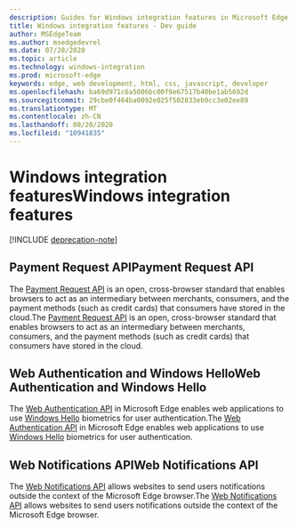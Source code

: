 ```yaml
---
description: Guides for Windows integration features in Microsoft Edge.
title: Windows integration features - Dev guide
author: MSEdgeTeam
ms.author: msedgedevrel
ms.date: 07/28/2020
ms.topic: article
ms.technology: windows-integration
ms.prod: microsoft-edge
keywords: edge, web development, html, css, javascript, developer
ms.openlocfilehash: ba69d971c6a5006bc00f9e67517b40be1ab5692d
ms.sourcegitcommit: 29cbe0f464ba0092e025f502833eb9cc3e02ee89
ms.translationtype: MT
ms.contentlocale: zh-CN
ms.lasthandoff: 08/20/2020
ms.locfileid: "10941835"
---
```

# <span data-ttu-id="84ec1-104">Windows integration features</span><span class="sxs-lookup"><span data-stu-id="84ec1-104">Windows integration features</span></span>  

[!INCLUDE [deprecation-note](../includes/legacy-edge-note.md)]  

## <span data-ttu-id="84ec1-105">Payment Request API</span><span class="sxs-lookup"><span data-stu-id="84ec1-105">Payment Request API</span></span>  

<span data-ttu-id="84ec1-106">The [Payment Request API](./windows-integration/payment-request-api.md) is an open, cross-browser standard that enables browsers to act as an intermediary between merchants, consumers, and the payment methods \(such as credit cards\) that consumers have stored in the cloud.</span><span class="sxs-lookup"><span data-stu-id="84ec1-106">The [Payment Request API](./windows-integration/payment-request-api.md) is an open, cross-browser standard that enables browsers to act as an intermediary between merchants, consumers, and the payment methods \(such as credit cards\) that consumers have stored in the cloud.</span></span>  

## <span data-ttu-id="84ec1-107">Web Authentication and Windows Hello</span><span class="sxs-lookup"><span data-stu-id="84ec1-107">Web Authentication and Windows Hello</span></span>  

<span data-ttu-id="84ec1-108">The [Web Authentication API](./windows-integration/web-authentication.md) in Microsoft Edge enables web applications to use [Windows Hello](https://www.microsoft.com/windows/comprehensive-security) biometrics for user authentication.</span><span class="sxs-lookup"><span data-stu-id="84ec1-108">The [Web Authentication API](./windows-integration/web-authentication.md) in Microsoft Edge enables web applications to use [Windows Hello](https://www.microsoft.com/windows/comprehensive-security) biometrics for user authentication.</span></span>  

## <span data-ttu-id="84ec1-109">Web Notifications API</span><span class="sxs-lookup"><span data-stu-id="84ec1-109">Web Notifications API</span></span>  

<span data-ttu-id="84ec1-110">The [Web Notifications API](./windows-integration/web-notifications-api.md) allows websites to send users notifications outside the context of the Microsoft Edge browser.</span><span class="sxs-lookup"><span data-stu-id="84ec1-110">The [Web Notifications API](./windows-integration/web-notifications-api.md) allows websites to send users notifications outside the context of the Microsoft Edge browser.</span></span>  
